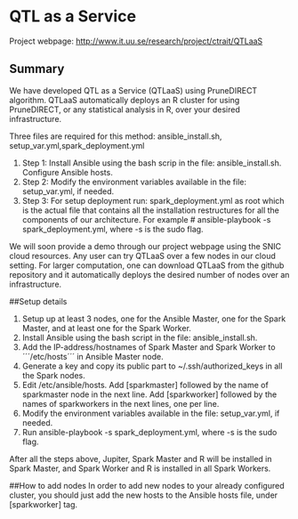 # QTL as a Service

Project webpage: http://www.it.uu.se/research/project/ctrait/QTLaaS

## Summary
We have developed QTL as a Service (QTLaaS) using PruneDIRECT algorithm. QTLaaS automatically deploys an R cluster for using PruneDIRECT, or any statistical analysis in R, over your desired infrastructure.


Three files are required for this method: ansible_install.sh, setup_var.yml,spark_deployment.yml

1. Step 1: Install Ansible using the bash scrip in the file: ansible_install.sh. Configure Ansible hosts.
2. Step 2: Modify the environment variables available in the file: setup_var.yml, if needed.
3. Step 3: For setup deployment run: spark_deployment.yml as root which is the actual file that contains all the installation restructures for all the components of our architecture. For example # ansible-playbook -s spark_deployment.yml, where -s is the sudo flag. 

We will soon provide a demo through our project webpage using the SNIC cloud resources. Any user can try QTLaaS over a few nodes in our cloud setting. For larger computation, one can download QTLaaS from the github repository and it automatically deploys the desired number of nodes over an infrastructure.

##Setup details

1. Setup up at least 3 nodes, one for the Ansible Master, one for the Spark Master, and at least one for the Spark Worker.
2. Install Ansible using the bash script in the file: ansible_install.sh.
3. Add the IP-address/hostnames of Spark Master and Spark Worker to 
´´´/etc/hosts´´´
 in Ansible Master node.
4. Generate a key and copy its public part to ~/.ssh/authorized_keys in all the Spark nodes.
5. Edit /etc/ansible/hosts. Add [sparkmaster] followed by the name of sparkmaster node in the next line. Add [sparkworker] followed by the names of sparkworkers in the next lines, one per line.
6. Modify the environment variables available in the file: setup_var.yml, if needed.
7. Run ansible-playbook -s spark_deployment.yml, where -s is the sudo flag.

After all the steps above, Jupiter, Spark Master and R will be installed in Spark Master, and Spark Worker and R is installed in all Spark Workers.

##How to add nodes
In order to add new nodes to your already configured cluster, you should just add the new hosts to the Ansible hosts file, under [sparkworker] tag.

